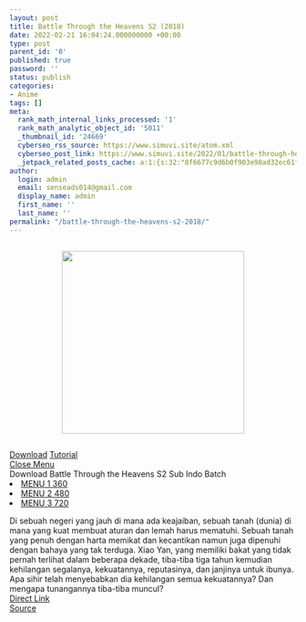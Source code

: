 ```yaml
---
layout: post
title: Battle Through the Heavens S2 (2018)
date: 2022-02-21 16:04:24.000000000 +00:00
type: post
parent_id: '0'
published: true
password: ''
status: publish
categories:
- Anime
tags: []
meta:
  rank_math_internal_links_processed: '1'
  rank_math_analytic_object_id: '5011'
  _thumbnail_id: '24669'
  cyberseo_rss_source: https://www.simuvi.site/atom.xml
  cyberseo_post_link: https://www.simuvi.site/2022/01/battle-through-heavens-season-2-2018.html
  _jetpack_related_posts_cache: a:1:{s:32:"8f6677c9d6b0f903e98ad32ec61f8deb";a:2:{s:7:"expires";i:1656867037;s:7:"payload";a:3:{i:0;a:1:{s:2:"id";i:24662;}i:1;a:1:{s:2:"id";i:24676;}i:2;a:1:{s:2:"id";i:24666;}}}}
author:
  login: admin
  email: senseads014@gmail.com
  display_name: admin
  first_name: ''
  last_name: ''
permalink: "/battle-through-the-heavens-s2-2018/"
---
```

<div class="separator" style="clear: both;"><a href="https://i.imgur.com/H8r3xe6.jpg" style="display: block; padding: 1em 0; text-align: center; "><img alt="" border="0" height="320" data-original-height="561" data-original-width="400" src="{{ site.baseurl }}/assets/2022/02/H8r3xe6.jpg" /></a></div>
<p> <!--[ DOWNLOAD MENU ]-->
<div class="dndpop"><a class="dnlds" href="#dndcloud"><i class="fa fa-download"></i> Download</a> <a class="tutor" href="/p/tutorial.html" target="_blank" rel="noopener"><i class="fa fa-info-circle"></i> Tutorial</a></div>
<div id="dndcloud" class="dndwin"><a href="#" class="dndclose" title="Close">Close Menu</a><br /> <span>Download Battle Through the Heavens S2 Sub Indo Batch</span>
<li><a href="https://cararegistrasi.com/uOi2XU28l2r" target="_blank" rel="noopener"><i class="fa fa-atom"></i> MENU 1 360</a></li>
<li><a href="https://cararegistrasi.com/Z5n9Uuq" target="_blank" rel="noopener"><i class="fa fa-atom"></i> MENU 2 480</a></li>
<li><a href="https://cararegistrasi.com/4BqV" target="_blank" rel="noopener"><i class="fa fa-atom"></i> MENU 3 720</a></li>
</div>
<p> <!--[ INFO MENU ]-->
<div class="inposts"> <span>Di sebuah negeri yang jauh di mana ada keajaiban, sebuah tanah (dunia) di mana yang kuat membuat aturan dan lemah harus mematuhi. Sebuah tanah yang penuh dengan harta memikat dan kecantikan namun juga dipenuhi dengan bahaya yang tak terduga. Xiao Yan, yang memiliki bakat yang tidak pernah terlihat dalam beberapa dekade, tiba-tiba tiga tahun kemudian kehilangan segalanya, kekuatannya, reputasinya, dan janjinya untuk ibunya. Apa sihir telah menyebabkan dia kehilangan semua kekuatannya? Dan mengapa tunangannya tiba-tiba muncul?</span></div>
<link rel="stylesheet" href="https://cdnjs.cloudflare.com/ajax/libs/font-awesome/4.7.0/css/font-awesome.min.css" />
<div class="divbtn"> <a href="https://handymansurrender.com/fihup8buzv?key=94550f7ce39444073321dde3b8782f97" class="btn"><i class="fa fa-download"></i> Direct Link</a> <br /><a href="https://www.simuvi.site/2022/01/battle-through-heavens-season-2-2018.html">Source</a> </div>
